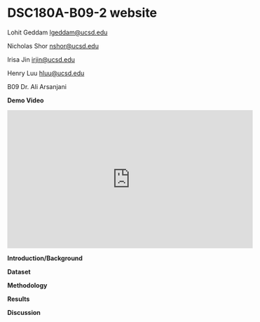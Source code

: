 # DSC180A-B09-2 website
<!--To create line break: use 2 spaces after a line or use <br>-->
Lohit Geddam lgeddam@ucsd.edu  

Nicholas Shor nshor@ucsd.edu  

Irisa Jin irjin@ucsd.edu  

Henry Luu hluu@ucsd.edu  



B09 Dr. Ali Arsanjani

**Demo Video**
<iframe width="560" height="315" src="https://www.youtube.com/embed/EYTyIaHGdk4" frameborder="0" allowfullscreen></iframe>

<!--https://youtu.be/EYTyIaHGdk4-->

**Introduction/Background**  

**Dataset**


**Methodology**

**Results**

**Discussion**


